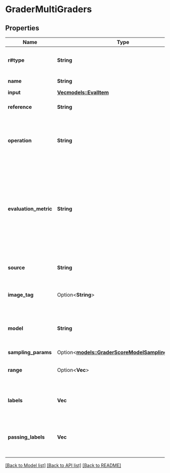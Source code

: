 # GraderMultiGraders

## Properties

Name | Type | Description | Notes
------------ | ------------- | ------------- | -------------
**r#type** | **String** | The object type, which is always `string_check`. | 
**name** | **String** | The name of the grader. | 
**input** | [**Vec<models::EvalItem>**](EvalItem.md) |  | 
**reference** | **String** | The text being graded against. | 
**operation** | **String** | The string check operation to perform. One of `eq`, `ne`, `like`, or `ilike`. | 
**evaluation_metric** | **String** | The evaluation metric to use. One of `cosine`, `fuzzy_match`, `bleu`,  `gleu`, `meteor`, `rouge_1`, `rouge_2`, `rouge_3`, `rouge_4`, `rouge_5`,  or `rouge_l`.  | 
**source** | **String** | The source code of the python script. | 
**image_tag** | Option<**String**> | The image tag to use for the python script. | [optional]
**model** | **String** | The model to use for the evaluation. Must support structured outputs. | 
**sampling_params** | Option<[**models::GraderScoreModelSamplingParams**](GraderScoreModel_sampling_params.md)> |  | [optional]
**range** | Option<**Vec<f64>**> | The range of the score. Defaults to `[0, 1]`. | [optional]
**labels** | **Vec<String>** | The labels to assign to each item in the evaluation. | 
**passing_labels** | **Vec<String>** | The labels that indicate a passing result. Must be a subset of labels. | 

[[Back to Model list]](../README.md#documentation-for-models) [[Back to API list]](../README.md#documentation-for-api-endpoints) [[Back to README]](../README.md)


